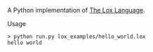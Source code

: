 A Python implementation of [The Lox Language](https://www.craftinginterpreters.com/the-lox-language.html).

Usage

```
> python run.py lox_examples/hello_world.lox
hello world
```
